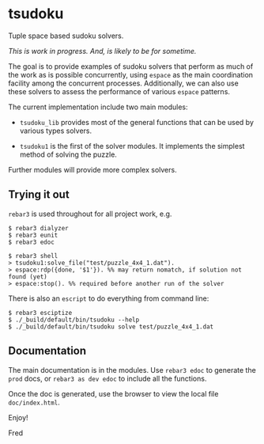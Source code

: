 # tsudoku

Tuple space based sudoku solvers.

_This is work in progress. And, is likely to be for sometime._

The goal is to provide examples of sudoku solvers that perform as much
of the work as is possible concurrently, using `espace` as the main
coordination facility among the concurrent processes. Additionally, we
can also use these solvers to assess the performance of various
`espace` patterns.

The current implementation include two main modules:

* `tsudoku_lib` provides most of the general functions that can be
  used by various types solvers.

* `tsudoku1` is the first of the solver modules. It implements the
  simplest method of solving the puzzle.

Further modules will provide more complex solvers.

## Trying it out

`rebar3` is used throughout for all project work, e.g.

    $ rebar3 dialyzer
    $ rebar3 eunit
    $ rebar3 edoc

    $ rebar3 shell
    > tsudoku1:solve_file("test/puzzle_4x4_1.dat").
    > espace:rdp({done, '$1'}). %% may return nomatch, if solution not found (yet)
    > espace:stop(). %% required before another run of the solver

There is also an `escript` to do everything from command line:

    $ rebar3 esciptize
    $ ./_build/default/bin/tsudoku --help
    $ ./_build/default/bin/tsudoku solve test/puzzle_4x4_1.dat

## Documentation

The main documentation is in the modules. Use `rebar3 edoc` to
generate the `prod` docs, or `rebar3 as dev edoc` to include all the
functions.

Once the doc is generated, use the browser to view the local file
`doc/index.html`.

Enjoy!

Fred
